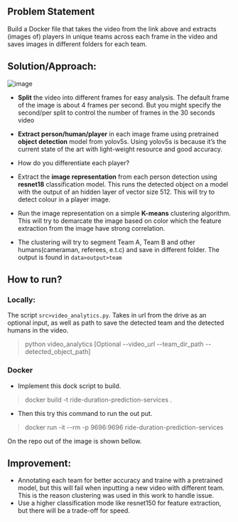 ## Problem Statement
Build a Docker file that takes the video from the link above and extracts (images of) players in unique teams across each frame in the video and saves images in different folders for each team. <br>

## Solution/Approach:

![image](https://user-images.githubusercontent.com/26904085/179160449-0e71ca5c-7037-48aa-9fbe-d04dbc18598c.png)
 <br>

* **Split** the video into different frames for easy analysis. The default frame of the image is about 4 frames per second. But you might specify the second/per split to control the number of frames in the 30 seconds video
* **Extract person/human/player** in each image frame using pretrained **object detection** model from yolov5s. Using yolov5s is because it’s the current state of the art with light-weight resource and good accuracy.<br>

* How do you differentiate each player?

 * Extract the **image representation** from each person detection using **resnet18** classification model. This runs the detected object on a model with the output of an hidden layer of vector size 512. This will try to detect colour in a player image.
 * Run the image representation on a simple **K-means** clustering algorithm. This will try to demarcate the image based on color which the feature extraction from the image have strong correlation.
 * The clustering will try to segment Team A, Team B and other humans(cameraman, referees, e.t.c) and save in different folder. The output is found in `data>output>team` <br>

## How to run?

### Locally:
The script `src>video_analytics.py`. Takes in url from the drive as an optional input, as well as path to save the detected team and the detected humans in the video.

> python video_analytics [Optional --video_url --team_dir_path --detected_object_path]

### Docker 
* Implement this dock script to build. 

>  docker build -t ride-duration-prediction-services .

* Then this try this command to run the out put. 

> docker run -it --rm -p  9696:9696 ride-duration-prediction-services


On the repo out of the image is shown bellow.

## Improvement:
* Annotating each team for better accuracy and traine with a pretrained model, but this will fail when inputting a new video with different team. This is the reason clustering was used in this work to handle issue.
* Use a higher classification mode like resnet150 for feature extraction, but there will be a trade-off for speed.
